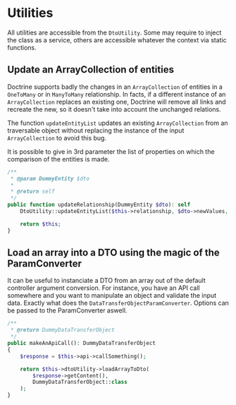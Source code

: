 # Utilities

All utilities are accessible from the `DtoUtility`. Some may require to inject the class as a service, others are accessible whatever the context via static functions.

## Update an ArrayCollection of entities

Doctrine supports badly the changes in an `ArrayCollection` of entities in a `OneToMany` or in `ManyToMany` relationship. In facts, if a different instance of an `ArrayCollection` replaces an existing one, Doctrine will remove all links and recreate the new, so it doesn't take into account the unchanged relations.

The function `updateEntityList` updates an existing `ArrayCollection` from an traversable object without replacing the instance of the input `ArrayCollection` to avoid this bug.

It is possible to give in 3rd parameter the list of properties on which the comparison of the entities is made.

```php
/**
 * @param DummyEntity $dto
 *
 * @return self
 */
public function updateRelationship(DummyEntity $dto): self
    DtoUtility::updateEntityList($this->relationship, $dto->newValues, ['id']);

    return $this;
}
```

## Load an array into a DTO using the magic of the ParamConverter

It can be useful to instanciate a DTO from an array out of the default controller argument conversion. For instance, you have an API call somewhere and you want to manipulate an object and validate the input data. Exactly what does the `DataTransferObjectParamConverter`. Options can be passed to the ParamConverter aswell.

```php
/**
 * @return DummyDataTransferObject
 */
public makeAnApiCall(): DummyDataTransferObject
{
    $response = $this->api->callSomething();

    return $this->dtoUtility->loadArrayToDto(
        $response->getContent(),
        DummyDataTransferObject::class
    );
}
```
